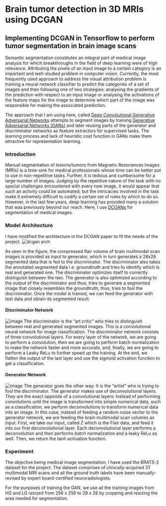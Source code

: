 # Brain tumor detection in 3D MRIs using DCGAN
## Implementing DCGAN in Tensorflow to perform tumor segmentation in brain image scans

Semantic segmentation constitutes an integral part of medical image analysis for which breakthroughs in the field of deep learning were of high relevance. Attributing the pixels of an input image to a certain category is an important and well-studied problem in computer vision.
Currently, the most frequently used approach to address the visual attribution problem is training a neural network classifier to predict the categories of a set of images and then following one of two strategies: analysing the gradients of the prediction with respect to an input image or analysing the activations of the feature maps for the image to determine which part of the image was responsible for making the associated prediction. 

The approach that I am using here, called [Deep Convolutional Generative Adversarial Networks](https://arxiv.org/pdf/1511.06434.pdf) attempts to segment images by training [Generative Adversarial Networks (GANs)](https://arxiv.org/pdf/1406.2661) and later reusing parts of the generator and discriminator networks as feature extractors for supervised tasks. The learning process and lack of heuristic cost function in GANs make them attractive for representation learning.

### Introduction
Manual segmentation of lesions/tumors from Magnetic Resonances Images (MRIs) is a time-sink for medical professionals whose time can be better put to use in non-repetitive tasks. Further, it is tedious and cumbersome for a large number of images. Judging by the repetitive nature of the task with no special challenges encountered with every new image, it would appear that such an activity could be automated; but the intricacies involved in the task make it extremely difficult to codify a certain set of rules by which to do so. However, in the last few years, deep learning has provided many a solution that was previously beyond our reach.
Here, I use [DCGANs](https://arxiv.org/abs/1511.06434.pdf) for segmentation of medical images.

### Model Architecture
I have modified the architecture in the DCGAN paper to fit the needs of the project.
![dcgan arch](https://user-images.githubusercontent.com/20294710/40440237-84af0c46-5e8b-11e8-9edf-548e1df365ef.PNG)

As seen in the figure, the compressed flair volume of brain multimodal scan images is provided as input to generator, which in turn generates a 28x28 segmented data that is fed to the discriminator. The discriminator also takes the annotated segmented data i.e.
groundtruth and tries to identify which is real and generated one. The discriminator optimizes itself to correctly distinguish between the two. The generator is also optimized according to the output of the discriminator and thus, tries to generate a segmented image
that closely resembles the groundtruth, thus, tries to fool the discriminator. Once the model is trained, we can feed the generator with test data and obtain its segmented result. 

#### Discriminator Network
![image](https://user-images.githubusercontent.com/20294710/40440366-daa24af0-5e8b-11e8-8214-5eaa02f58271.png)
The discriminator is the “art critic” who tries to distinguish between real and generated segmented images. This is a convolutional neural network for image classification. The discriminator network consists of three convolutional layers. For every layer of the network, we are going to perform a convolution, then we are going to perform batch normalization to make the network faster and more accurate, and, finally, we are going to perform a Leaky ReLu to further speed up the training. At the end, we flatten the output of the last layer and use the sigmoid activation function to get a classification.

#### Generator Network
![image](https://user-images.githubusercontent.com/20294710/40440453-1c40de2c-5e8c-11e8-8cbb-49d06c675c28.png)
The generator goes the other way: It is the “artist” who is trying to fool the discriminator. The generator makes use of deconvolutional layers. They are the exact opposite of a convolutional layers: Instead of performing convolutions until the image is transformed
into simple numerical data, such as a classification, we perform deconvolutions to transform numerical data into an image. In this case, instead of feeding a random noise vector to the generator network, we are feeding the brain multimodal scan volumes as
input. First, we take our input, called Z which is the Flair data, and feed it into our first deconvolutional layer. Each deconvolutional layer performs a deconvolution and then performs batch normalization and a leaky ReLu as well. Then, we return the tanh activation function.

### Experiment
The objective being medical image segmentation, I have used the BRATS-2 dataset for the project. The dataset comprises of clinically-acquired 3T multimodal MRI scans and all the ground truth labels have been manually-revised by expert board-certified
neuroradiologists.

For the purposes of training the GAN, we use all the training images from HG and LG resized from 256 x 256 to 28 x 28 by cropping and resizing the area needed for segmentation.

